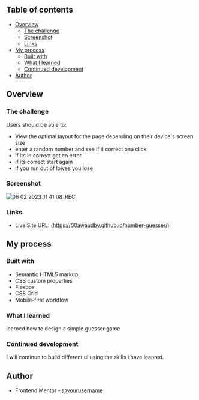 

## Table of contents

- [Overview](#overview)
  - [The challenge](#the-challenge)
  - [Screenshot](#screenshot)
  - [Links](#links)
- [My process](#my-process)
  - [Built with](#built-with)
  - [What I learned](#what-i-learned)
  - [Continued development](#continued-development)
- [Author](#author)




## Overview

### The challenge

Users should be able to:

- View the optimal layout for the page depending on their device's screen size
- enter a random number and see if it correct ona  click
- if its in correct get en error 
- if its correct start again
- if you run out of loives you lose

### Screenshot

![06 02 2023_11 41 08_REC](https://user-images.githubusercontent.com/84845712/216962619-629854c8-ad97-47f0-9572-4fe1103e5f61.png)




### Links

- Live Site URL: (https://00awaudby.github.io/number-guesser/)

## My process

### Built with

- Semantic HTML5 markup
- CSS custom properties
- Flexbox
- CSS Grid
- Mobile-first workflow


### What I learned
learned how to design a simple guesser game 



### Continued development

I will continue to build different ui using the skills i have leanred.



## Author

- Frontend Mentor - [@yourusername](https://www.frontendmentor.io/profile/yourusername)




